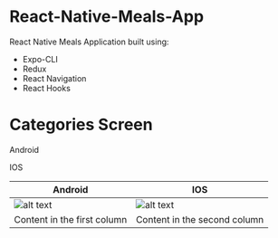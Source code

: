 # React-Native-Meals-App
React Native Meals Application built using:
* Expo-CLI
* Redux
* React Navigation
* React Hooks

# Categories Screen
Android

IOS


Android | IOS
------------ | -------------
![alt text](https://i.imgur.com/t96FJh9.png) | ![alt text](https://i.imgur.com/Hrzk22a.png)
Content in the first column | Content in the second column
